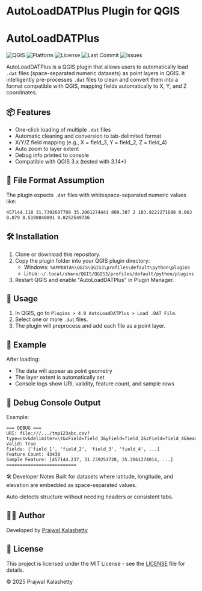 # AutoLoadDATPlus Plugin for QGIS
# AutoLoadDATPlus

![QGIS](https://img.shields.io/badge/QGIS-3.14+-green?logo=qgis)
![Platform](https://img.shields.io/badge/Platform-Windows%20%7C%20Linux%20%7C%20macOS-blue)
![License](https://img.shields.io/github/license/Hubber86/AutoLoadDATPlus)
![Last Commit](https://img.shields.io/github/last-commit/Hubber86/AutoLoadDATPlus)
![Issues](https://img.shields.io/github/issues/Hubber86/AutoLoadDATPlus)


AutoLoadDATPlus is a QGIS plugin that allows users to automatically load `.dat` files (space-separated numeric datasets) as point layers in QGIS. It intelligently pre-processes `.dat` files to clean and convert them into a format compatible with QGIS, mapping fields automatically to X, Y, and Z coordinates.

## 📦 Features

- One-click loading of multiple `.dat` files
- Automatic cleaning and conversion to tab-delimited format
- X/Y/Z field mapping (e.g., X = field_3, Y = field_2, Z = field_4)
- Auto zoom to layer extent
- Debug info printed to console
- Compatible with QGIS 3.x (tested with 3.14+)

## 📂 File Format Assumption

The plugin expects `.dat` files with whitespace-separated numeric values like:
```
457144.118 31.7392607788 35.2061274441 809.387 2 183.9222271698 0.063 0.079 8.5190840091 0.0252549736
```

## 🛠 Installation

1. Clone or download this repository.
2. Copy the plugin folder into your QGIS plugin directory:
   - Windows: `%APPDATA%\QGIS\QGIS3\profiles\default\python\plugins`
   - Linux: `~/.local/share/QGIS/QGIS3/profiles/default/python/plugins`
3. Restart QGIS and enable "AutoLoadDATPlus" in Plugin Manager.

## 🚀 Usage

1. In QGIS, go to `Plugins > 4.0 AutoLoadDATPlus > Load .DAT File`.
2. Select one or more `.dat` files.
3. The plugin will preprocess and add each file as a point layer.

## 📸 Example

After loading:
- The data will appear as point geometry
- The layer extent is automatically set
- Console logs show URI, validity, feature count, and sample rows

## 🔧 Debug Console Output

Example:
```
=== DEBUG ===
URI: file:///.../tmp123abc.csv?type=csv&delimiter=\t&xField=field_3&yField=field_2&zField=field_4&header=no&...
Valid: True
Fields: ['field_1', 'field_2', 'field_3', 'field_4', ...]
Feature Count: 43438
Sample Feature: [457144.237, 31.739251728, 35.2061274014, ...]
==========================
```
🛠️ Developer Notes
Built for datasets where latitude, longitude, and elevation are embedded as space-separated values.

Auto-detects structure without needing headers or consistent tabs.

## 🧑‍💻 Author

Developed by [Prajwal Kalashetty](https://github.com/Hubber86)

## 📄 License

This project is licensed under the MIT License - see the [LICENSE](LICENSE) file for details.

© 2025 Prajwal Kalashetty
